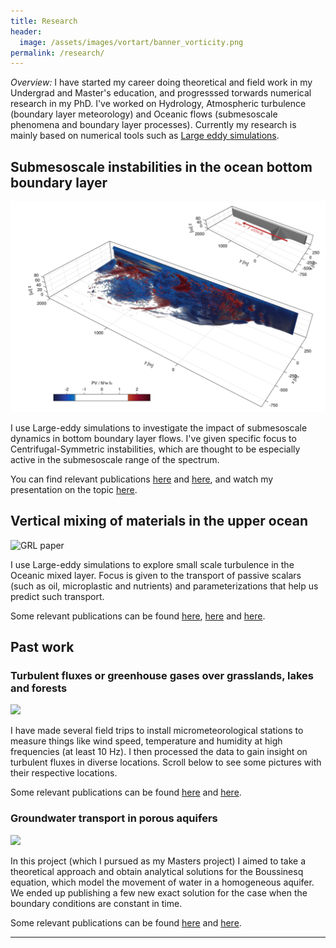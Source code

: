 ```yaml
---
title: Research
header:
  image: /assets/images/vortart/banner_vorticity.png
permalink: /research/
---
```



*Overview:* I have started my career doing theoretical and field work in my Undergrad and Master's
education, and progresssed torwards numerical research in my PhD. I've worked on Hydrology,
Atmospheric turbulence (boundary layer meteorology) and Oceanic flows (submesoscale phenomena and
boundary layer processes). Currently my research is mainly based on numerical tools such as [Large
eddy simulations](https://en.wikipedia.org/wiki/Large_eddy_simulation).




## Submesoscale instabilities in the ocean bottom boundary layer


![Headland paper](/assets/images/PV_bathymetry_R1F008.png)

I use Large-eddy simulations to investigate the impact of submesoscale dynamics in bottom boundary
layer flows. I've given specific focus to Centrifugal-Symmetric instabilities, which are thought to
be especially active in the submesoscale range of the spectrum.

You can find relevant publications
[here](https://journals.ametsoc.org/view/journals/phoc/52/9/JPO-D-21-0259.1.xml) and
[here](https://eartharxiv.org/repository/view/7526/), and watch my presentation on the topic
[here](https://youtu.be/F2RVCqTOF5o).




## Vertical mixing of materials in the upper ocean

![GRL paper](/assets/images/GRL2019-panels.png)

I use Large-eddy simulations to explore small
scale turbulence in the Oceanic mixed layer. Focus is given to the transport of passive scalars
(such as oil, microplastic and nutrients) and parameterizations that help us predict such transport.

Some relevant publications can be found
[here](https://journals.aps.org/prfluids/abstract/10.1103/PhysRevFluids.3.064501),
[here](https://agupubs.onlinelibrary.wiley.com/doi/abs/10.1029/2018GL080296)
and [here](https://journals.ametsoc.org/jas/article-abstract/77/10/3479/353916/Diffusive-Nondiffusive-Flux-Decompositions-in?redirectedFrom=fulltext).



## Past work


### Turbulent fluxes or greenhouse gases over grasslands, lakes and forests

![](/assets/images/AFM-phi2.png)

I have made several field trips to install micrometeorological stations to
measure things like wind speed, temperature and humidity at high frequencies
(at least 10 Hz). I then processed the data to gain insight on turbulent fluxes
in diverse locations. Scroll below to see some pictures with their respective
locations. 

Some relevant publications can be found 
[here](https://www.sciencedirect.com/science/article/pii/S0168192317301144)
and
[here](https://agupubs.onlinelibrary.wiley.com/doi/abs/10.1029/2019GL083237).




### Groundwater transport in porous aquifers

![](/assets/images/WRR-aquifer2.png)

In this project (which I pursued as my Masters project) I aimed to take a
theoretical approach and obtain analytical solutions for the Boussinesq
equation, which model the movement of water in a homogeneous aquifer. We ended
up publishing a few new exact solution for the case when the boundary
conditions are constant in time.

Some relevant publications can be found
[here](https://agupubs.onlinelibrary.wiley.com/doi/abs/10.1029/2018WR024154)
and
[here](https://agupubs.onlinelibrary.wiley.com/doi/full/10.1002/wrcr.20543).



---

